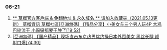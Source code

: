 ### 06-21
1. [ ** 草榴官方客戶端 & 免翻地址 & 永久域名 ** 请加入收藏夾（2021.05.13更新） 草榴資訊 草榴社區[亞洲無碼] 【精品分享】小美女与三个男人玩4P 大鸡巴轮流干 小逼逼都要干肿了[19:52] ]( https://www.888dav.com/vod/181016/)
1. [ [亞洲無碼] 【国产精品】现场直击东京热男优约操日本外围美女 黑丝长腿 颜射口爆[74:30] ]( https://www.888dav.com/vod/206979/)
